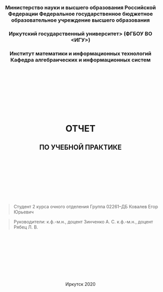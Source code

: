 

### <center>Министерство науки и высшего образования Российской Федерации Федеральное государственное бюджетное образовательное учреждение высшего образования</center>
### <center>Иркутский государственный университет> (ФГБОУ ВО <ИГУ>) </center>

### <center>Институт математики и информационных технологий Кафедра алгебраических и информационных систем</center>
<br><br><br><br><br><br><br><br>
# <center>ОТЧЕТ</center>
## <center>ПО УЧЕБНОЙ ПРАКТИКЕ</center>
<br><br><br><br><br><br><br><br>


> Студент 2 курса очного отделения Группа 02261–ДБ
> Ковалев Егор Юрьевич

> Руководители:
> к.ф.-м.н., доцент Зинченко А. С. к.ф.-м.н., доцент Рябец Л. В.

<br><br><br><br><br><br><br><br>


<center>Иркутск 2020</center>

